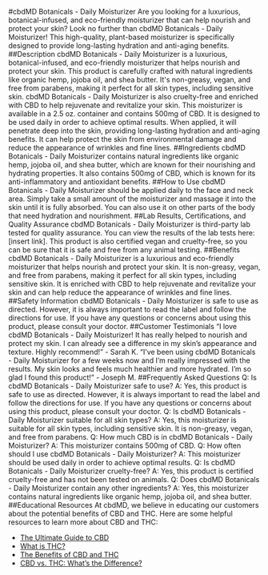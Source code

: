 #cbdMD Botanicals - Daily Moisturizer
Are you looking for a luxurious, botanical-infused, and eco-friendly moisturizer that can help nourish and protect your skin? Look no further than cbdMD Botanicals - Daily Moisturizer! This high-quality, plant-based moisturizer is specifically designed to provide long-lasting hydration and anti-aging benefits. 
##Description
cbdMD Botanicals - Daily Moisturizer is a luxurious, botanical-infused, and eco-friendly moisturizer that helps nourish and protect your skin. This product is carefully crafted with natural ingredients like organic hemp, jojoba oil, and shea butter. It's non-greasy, vegan, and free from parabens, making it perfect for all skin types, including sensitive skin. cbdMD Botanicals - Daily Moisturizer is also cruelty-free and enriched with CBD to help rejuvenate and revitalize your skin.
This moisturizer is available in a 2.5 oz. container and contains 500mg of CBD. It is designed to be used daily in order to achieve optimal results. When applied, it will penetrate deep into the skin, providing long-lasting hydration and anti-aging benefits. It can help protect the skin from environmental damage and reduce the appearance of wrinkles and fine lines.
##Ingredients
cbdMD Botanicals - Daily Moisturizer contains natural ingredients like organic hemp, jojoba oil, and shea butter, which are known for their nourishing and hydrating properties. It also contains 500mg of CBD, which is known for its anti-inflammatory and antioxidant benefits. 
##How to Use
cbdMD Botanicals - Daily Moisturizer should be applied daily to the face and neck area. Simply take a small amount of the moisturizer and massage it into the skin until it is fully absorbed. You can also use it on other parts of the body that need hydration and nourishment.
##Lab Results, Certifications, and Quality Assurance
cbdMD Botanicals - Daily Moisturizer is third-party lab tested for quality assurance. You can view the results of the lab tests here: [insert link]. This product is also certified vegan and cruelty-free, so you can be sure that it is safe and free from any animal testing.
##Benefits
cbdMD Botanicals - Daily Moisturizer is a luxurious and eco-friendly moisturizer that helps nourish and protect your skin. It is non-greasy, vegan, and free from parabens, making it perfect for all skin types, including sensitive skin. It is enriched with CBD to help rejuvenate and revitalize your skin and can help reduce the appearance of wrinkles and fine lines.
##Safety Information
cbdMD Botanicals - Daily Moisturizer is safe to use as directed. However, it is always important to read the label and follow the directions for use. If you have any questions or concerns about using this product, please consult your doctor.
##Customer Testimonials
“I love cbdMD Botanicals - Daily Moisturizer! It has really helped to nourish and protect my skin. I can already see a difference in my skin’s appearance and texture. Highly recommend!” - Sarah K.
“I’ve been using cbdMD Botanicals - Daily Moisturizer for a few weeks now and I’m really impressed with the results. My skin looks and feels much healthier and more hydrated. I’m so glad I found this product!” - Joseph M.
##Frequently Asked Questions
Q: Is cbdMD Botanicals - Daily Moisturizer safe to use?
A: Yes, this product is safe to use as directed. However, it is always important to read the label and follow the directions for use. If you have any questions or concerns about using this product, please consult your doctor.
Q: Is cbdMD Botanicals - Daily Moisturizer suitable for all skin types?
A: Yes, this moisturizer is suitable for all skin types, including sensitive skin. It is non-greasy, vegan, and free from parabens.
Q: How much CBD is in cbdMD Botanicals - Daily Moisturizer?
A: This moisturizer contains 500mg of CBD.
Q: How often should I use cbdMD Botanicals - Daily Moisturizer?
A: This moisturizer should be used daily in order to achieve optimal results.
Q: Is cbdMD Botanicals - Daily Moisturizer cruelty-free?
A: Yes, this product is certified cruelty-free and has not been tested on animals.
Q: Does cbdMD Botanicals - Daily Moisturizer contain any other ingredients?
A: Yes, this moisturizer contains natural ingredients like organic hemp, jojoba oil, and shea butter.
##Educational Resources
At cbdMD, we believe in educating our customers about the potential benefits of CBD and THC. Here are some helpful resources to learn more about CBD and THC: 
- [The Ultimate Guide to CBD](https://www.cbdmd.com/blog/post/the-ultimate-guide-to-cbd)
- [What is THC?](https://www.cbdmd.com/blog/post/what-is-thc)
- [The Benefits of CBD and THC](https://www.cbdmd.com/blog/post/the-benefits-of-cbd-and-thc)
- [CBD vs. THC: What’s the Difference?](https://www.cbdmd.com/blog/post/cbd-vs-thc-whats-the-difference)